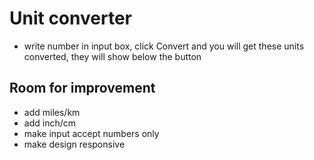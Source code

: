 # Unit converter

- write number in input box, click Convert and you will get these units converted, they will show below the button
  
## Room for improvement

- add miles/km
- add inch/cm
- make input accept numbers only
- make design responsive 